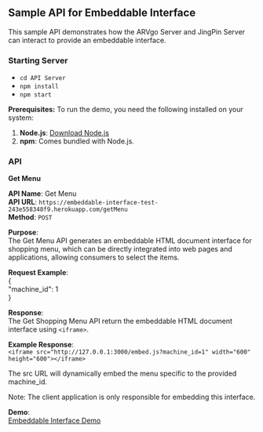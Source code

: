 ## **Sample API for Embeddable Interface**

This sample API demonstrates how the ARVgo Server and JingPin Server can interact to provide an embeddable interface.

### **Starting Server**
- `cd API Server`
- `npm install` 
- `npm start`

**Prerequisites:**
To run the demo, you need the following installed on your system:
1. **Node.js**: [Download Node.js](https://nodejs.org/)
2. **npm**: Comes bundled with Node.js.


### **API**

**Get Menu**

**API Name**: Get Menu  
**API URL**: `https://embeddable-interface-test-243e558348f9.herokuapp.com/getMenu`  
**Method**: `POST ` 

**Purpose**:  
The Get Menu API generates an embeddable HTML document interface for shopping menu, which can be directly integrated into web pages and applications, allowing consumers to select the items.

**Request Example**:  
{    
"machine_id": 1     
}

**Response**:  
The Get Shopping Menu API return the embeddable HTML document interface using `<iframe>`.

**Example Response**:   
`<iframe src="http://127.0.0.1:3000/embed.js?machine_id=1" width="600" height="600"></iframe>`

The src URL will dynamically embed the menu specific to the provided machine_id.  

Note: The client application is only responsible for embedding this interface.

**Demo**:  
[Embeddable Interface Demo](https://heinminhtun1999.github.io/embeddable-interface/)
